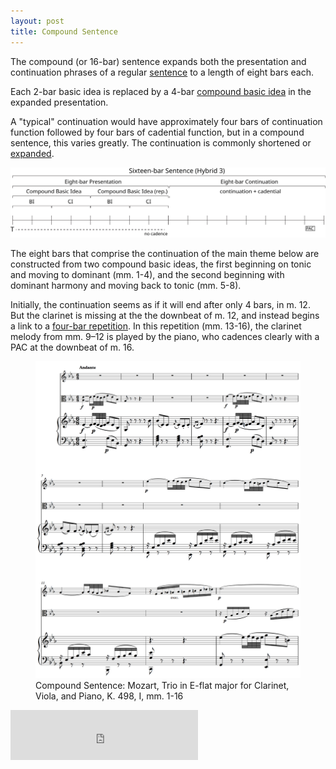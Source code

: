 ```yaml
---
layout: post
title: Compound Sentence
---
```


The compound (or 16-bar) sentence expands both the presentation and continuation phrases of a regular [sentence](sentence.html) to a length of eight bars each. 

Each 2-bar basic idea is replaced by a 4-bar [compound basic idea](hybridThemes.html#the-compound-basic-idea) in the expanded presentation.

A "typical" continuation would have approximately four bars of continuation function followed by four bars of cadential function, but in a compound sentence, this varies greatly. The continuation is commonly shortened or [expanded](internalExpansions.html).

<img src="Graphics/ClassicalThemes/16sentence.svg" onerror="this.src='Graphics/ClassicalThemes/16sentence
.png'">

The eight bars that comprise the continuation of the main theme below are constructed from two compound basic ideas, the first beginning on tonic and moving to dominant (mm. 1-4), and the second beginning with dominant harmony and moving back to tonic (mm. 5-8). 

Initially, the continuation seems as if it will end after only 4 bars, in m. 12. But the clarinet is missing at the the downbeat of m. 12, and instead begins a link to a [four-bar repetition](internalExpansions.html#phrase-expansion). In this repetition (mm. 13-16), the clarinet melody from mm. 9–12 is played by the piano, who cadences clearly with a PAC at the downbeat of m. 16.

<figure>	
  <img src="/Graphics/form/k498.png">
  <figcaption>Compound Sentence: Mozart, Trio in E-flat major for Clarinet, Viola, and Piano, K. 498, I, mm. 1-16 </figcaption>
</figure> 

<iframe src="https://embed.spotify.com/?uri=spotify%3Atrack%3A2i04xcBOAjx413oclWSzxx" width="300" height="80" frameborder="0" allowtransparency="true"></iframe>


<!--Note that *bar length is not the important issue* when deciding whether a theme is a regular sentence or a compound sentence. Sometimes a regular sentence is written down in a fast duple meter, and it takes up 16 bars. At other times, a compound theme is set to such a slow tempo that it takes only 8 bars (like the compound period in Mozart's K. 332, above). The key difference between the regular sentence and the compound sentence is that the regular sentence begins with two basic ideas and the compound sentence begins with two *compound basic ideas*. Even that distinction will, at times, seem like splitting hairs, though at other times it will be quite obvious. Use your best judgment based on the musical features that you find to be the most salient.-->






